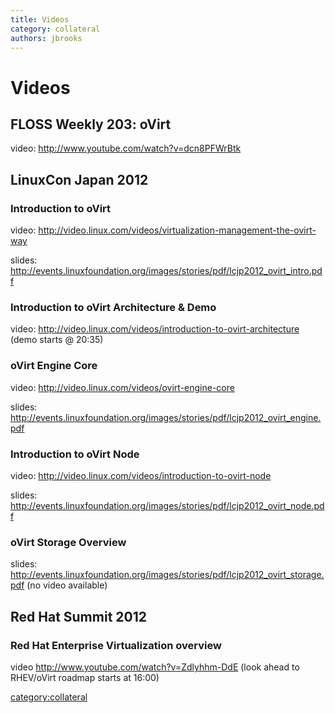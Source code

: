 ```yaml
---
title: Videos
category: collateral
authors: jbrooks
---
```


<!-- TODO: Content review -->

# Videos

## FLOSS Weekly 203: oVirt

video: <http://www.youtube.com/watch?v=dcn8PFWrBtk>

## LinuxCon Japan 2012

### Introduction to oVirt

video: <http://video.linux.com/videos/virtualization-management-the-ovirt-way>

slides: <http://events.linuxfoundation.org/images/stories/pdf/lcjp2012_ovirt_intro.pdf>

### Introduction to oVirt Architecture & Demo

video: <http://video.linux.com/videos/introduction-to-ovirt-architecture> (demo starts @ 20:35)

### oVirt Engine Core

video: <http://video.linux.com/videos/ovirt-engine-core>

slides: <http://events.linuxfoundation.org/images/stories/pdf/lcjp2012_ovirt_engine.pdf>

### Introduction to oVirt Node

video: <http://video.linux.com/videos/introduction-to-ovirt-node>

slides: <http://events.linuxfoundation.org/images/stories/pdf/lcjp2012_ovirt_node.pdf>

### oVirt Storage Overview

slides: <http://events.linuxfoundation.org/images/stories/pdf/lcjp2012_ovirt_storage.pdf> (no video available)

## Red Hat Summit 2012

### Red Hat Enterprise Virtualization overview

video <http://www.youtube.com/watch?v=Zdlyhhm-DdE> (look ahead to RHEV/oVirt roadmap starts at 16:00)

<category:collateral>

